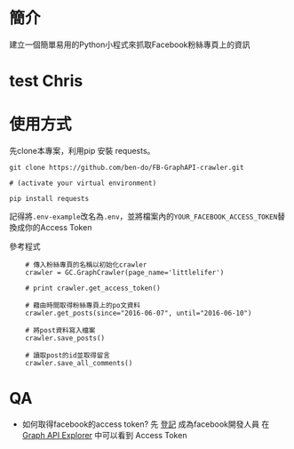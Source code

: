 # 簡介
建立一個簡單易用的Python小程式來抓取Facebook粉絲專頁上的資訊

# test Chris

# 使用方式
先clone本專案，利用pip 安裝 requests。
```
git clone https://github.com/ben-do/FB-GraphAPI-crawler.git

# (activate your virtual environment)

pip install requests
```
記得將`.env-example`改名為`.env`，並將檔案內的`YOUR_FACEBOOK_ACCESS_TOKEN`替換成你的Access Token

參考程式
```
    # 傳入粉絲專頁的名稱以初始化crawler
    crawler = GC.GraphCrawler(page_name='littlelifer')

    # print crawler.get_access_token()

    # 藉由時間取得粉絲專頁上的po文資料
    crawler.get_posts(since="2016-06-07", until="2016-06-10")

    # 將post資料寫入檔案
    crawler.save_posts()

    # 讀取post的id並取得留言
    crawler.save_all_comments()
```

# QA
* 如何取得facebook的access token?
先 [登記](https://developers.facebook.com/) 成為facebook開發人員
在 [Graph API Explorer](https://developers.facebook.com/tools/explorer/) 中可以看到 Access Token

